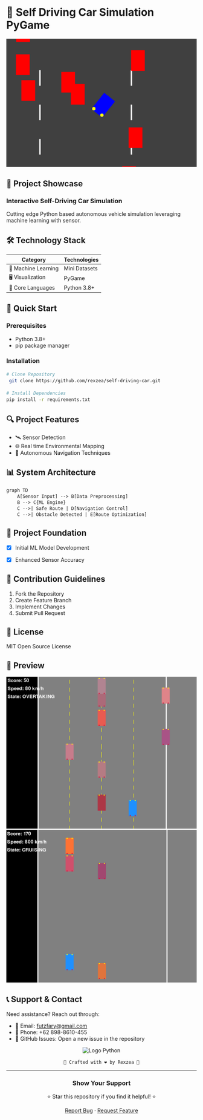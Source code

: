 # 🚗 Self Driving Car Simulation PyGame

![Car Simulation](assets/f3.png)

## 🌟 Project Showcase

### Interactive Self-Driving Car Simulation
Cutting edge Python based autonomous vehicle simulation leveraging machine learning with sensor.

## 🛠 Technology Stack

| Category | Technologies |
|----------|--------------|
| 🧠 Machine Learning | Mini Datasets |
| 🖥️ Visualization | PyGame |
| 🤖 Core Languages | Python 3.8+ |

## 🚦 Quick Start

### Prerequisites
- Python 3.8+
- pip package manager

### Installation
```bash
# Clone Repository
 git clone https://github.com/rexzea/self-driving-car.git

# Install Dependencies
pip install -r requirements.txt

```

## 🔍 Project Features

- 🛰️ Sensor Detection
- 🌐 Real time Environmental Mapping
- 🚗 Autonomous Navigation Techniques

## 📊 System Architecture

```mermaid
graph TD
    A[Sensor Input] --> B[Data Preprocessing]
    B --> C{ML Engine}
    C -->| Safe Route | D[Navigation Control]
    C -->| Obstacle Detected | E[Route Optimization]
```

## 🚀 Project Foundation

- [x] Initial ML Model Development
- [x] Enhanced Sensor Accuracy


## 🤝 Contribution Guidelines

1. Fork the Repository
2. Create Feature Branch
3. Implement Changes
4. Submit Pull Request

## 📜 License
MIT Open Source License

## 🌈 Preview

![Car Simulation](assets/f1.png)
![Car Simulation](assets/f5.png)




## 📞 Support & Contact
Need assistance? Reach out through:
- 📧 Email: [futzfary@gmail.com](mailto:futzfary@gmail.com)
- 📱 Phone: +62 898-8610-455
- 💬 GitHub Issues: Open a new issue in the repository

<div align="center">

![Logo Python](https://upload.wikimedia.org/wikipedia/commons/c/c3/Python-logo-notext.svg)

```
🌟 Crafted with ❤️ by Rexzea 🌟
```
</div>

---

<div align="center">

### Show Your Support
⭐ Star this repository if you find it helpful! ⭐

[Report Bug](https://github.com/rexzea/self-driving-car/issues) · [Request Feature](https://github.com/rexzea/self-driving-car/issues)

